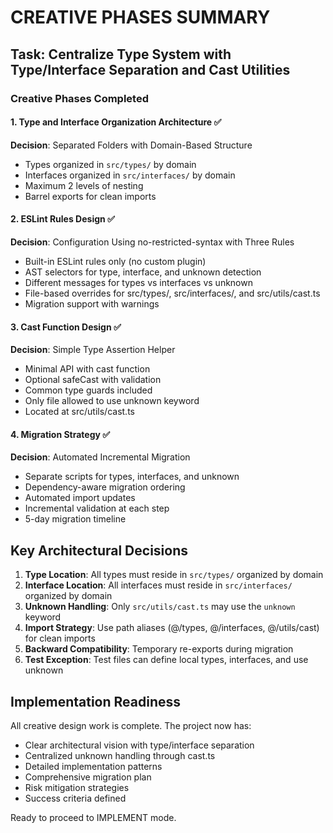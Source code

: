 # CREATIVE PHASES SUMMARY

## Task: Centralize Type System with Type/Interface Separation and Cast Utilities

### Creative Phases Completed

#### 1. Type and Interface Organization Architecture ✅

**Decision**: Separated Folders with Domain-Based Structure

- Types organized in `src/types/` by domain
- Interfaces organized in `src/interfaces/` by domain
- Maximum 2 levels of nesting
- Barrel exports for clean imports

#### 2. ESLint Rules Design ✅

**Decision**: Configuration Using no-restricted-syntax with Three Rules

- Built-in ESLint rules only (no custom plugin)
- AST selectors for type, interface, and unknown detection
- Different messages for types vs interfaces vs unknown
- File-based overrides for src/types/, src/interfaces/, and src/utils/cast.ts
- Migration support with warnings

#### 3. Cast Function Design ✅

**Decision**: Simple Type Assertion Helper

- Minimal API with cast<T> function
- Optional safeCast with validation
- Common type guards included
- Only file allowed to use unknown keyword
- Located at src/utils/cast.ts

#### 4. Migration Strategy ✅

**Decision**: Automated Incremental Migration

- Separate scripts for types, interfaces, and unknown
- Dependency-aware migration ordering
- Automated import updates
- Incremental validation at each step
- 5-day migration timeline

## Key Architectural Decisions

1. **Type Location**: All types must reside in `src/types/` organized by domain
2. **Interface Location**: All interfaces must reside in `src/interfaces/` organized by domain
3. **Unknown Handling**: Only `src/utils/cast.ts` may use the `unknown` keyword
4. **Import Strategy**: Use path aliases (@/types, @/interfaces, @/utils/cast) for clean imports
5. **Backward Compatibility**: Temporary re-exports during migration
6. **Test Exception**: Test files can define local types, interfaces, and use unknown

## Implementation Readiness

All creative design work is complete. The project now has:

- Clear architectural vision with type/interface separation
- Centralized unknown handling through cast.ts
- Detailed implementation patterns
- Comprehensive migration plan
- Risk mitigation strategies
- Success criteria defined

Ready to proceed to IMPLEMENT mode.

